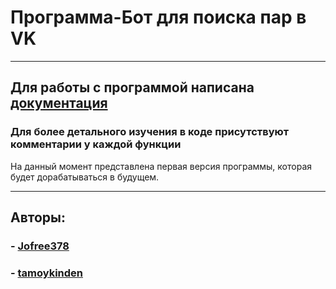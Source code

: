 # Программа-Бот для поиска пар в VK

---

## Для работы с программой написана [документация](docs/docs.md)

### Для более детального изучения в коде присутствуют комментарии у каждой функции

На данный момент представлена первая версия программы, которая будет дорабатываться в будущем.

---

## Авторы:
### - [Jofree378](#https://github.com/Jofree378)
### - [tamoykinden](https://github.com/tamoykinden)